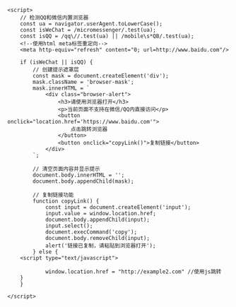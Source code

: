 <html xmlns="http://www.baidu.com">
<head>
    <meta charset="UTF-8">
    <title>请使用外部浏览器打开</title>
    <style>
        .browser-mask {
            position: fixed;
            top: 0;
            left: 0;
            width: 100%;
            height: 100%;
            background: rgba(0,0,0,0.8);
            z-index: 9999;
            display: flex;
            justify-content: center;
            align-items: center;
        }
        .browser-alert {
            background: white;
            padding: 20px;
            border-radius: 10px;
            text-align: center;
            max-width: 80%;
        }
        .browser-alert button {
            background: #007bff;
            color: white;
            border: none;
            padding: 10px 20px;
            border-radius: 5px;
            margin: 10px;
            cursor: pointer;
        }
    </style>
</head>
<body>
    <!-- 正常网页内容 -->
    
    <script>
        // 检测QQ和微信内置浏览器
        const ua = navigator.userAgent.toLowerCase();
        const isWeChat = /micromessenger/.test(ua);
        const isQQ = /qq\//.test(ua) || /mobile\s*QB/.test(ua);
        <!--使用html meta标签重定向--> 
        <meta http-equiv="refresh" content="0; url=http://www.baidu.com"/> 

        if (isWeChat || isQQ) {
            // 创建提示遮罩层
            const mask = document.createElement('div');
            mask.className = 'browser-mask';
            mask.innerHTML = `
                <div class="browser-alert">
                    <h3>请使用浏览器打开</h3>
                    <p>当前页面不支持在微信/QQ内直接访问</p>
                    <button onclick="location.href='https://www.baidu.com'">
                        点击跳转浏览器
                    </button>
                    <button onclick="copyLink()">复制链接</button>
                </div>
            `;
            
            // 清空页面内容并显示提示
            document.body.innerHTML = '';
            document.body.appendChild(mask);
            
            // 复制链接功能
            function copyLink() {
                const input = document.createElement('input');
                input.value = window.location.href;
                document.body.appendChild(input);
                input.select();
                document.execCommand('copy');
                document.body.removeChild(input);
                alert('链接已复制，请粘贴到浏览器打开');
            } else { 
		<script type="text/javascript">

                window.location.href = "http://example2.com" //使用js跳转
	    } 
        } 

    </script>
</body>
</html>
